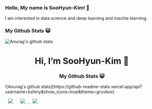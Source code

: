 
### Hello, My name is SooHyun-Kim! 👋
I am interested in data science and deep learning and machie learning.

### My Github Stats 😺
![Anurag's github stats](https://github-readme-stats.vercel.app/api?username=kshiny&show_icons=true&theme=gruvbox)

<!--
**kshiny/kshiny** is a ✨ _special_ ✨ repository because its `README.md` (this file) appears on your GitHub profile.

Here are some ideas to get you started:

- 🔭 I’m currently working on ...
- 🌱 I’m currently learning ...
- 👯 I’m looking to collaborate on ...
- 🤔 I’m looking for help with ...
- 💬 Ask me about ...
- 📫 How to reach me: ...
- 😄 Pronouns: ...
- ⚡ Fun fact: ...
-->

<div align=center><h1>Hi, I’m SooHyun-Kim 👋</h1></div>
<div align=center>
<h3>My Github Stats 😺</h3></div>
![Anurag's github stats](https://github-readme-stats.vercel.app/api?username=kshiny&show_icons=true&theme=gruvbox)

<img
src="http://img.shields.io/badge/-Tech%20Blog-655ced?style=flat&logo=github&link=https://byul91oh.tistory.com/"
style="height : auto; margin-left : 10px; margin-right : 10px;"/>
</a> <a href="https://instagram.com/fivepxint">
<img
src="http://img.shields.io/badge/-Instagram-black?style=flat&logo=Instagram&link=https://instagram.com/fivepxint/"
style="height : auto; margin-left : 10px; margin-right : 10px;"/>
</a> <a href="mailto:quf8093@gmail.com">
<img
src="https://img.shields.io/badge/Gmail-d14836?style=flat-square&logo=Gmail&logoColor=white&link=mailto:quf8093@gmail.com"
style="height : auto; margin-left : 10px; margin-right : 10px;"/>
</a>
</div>
